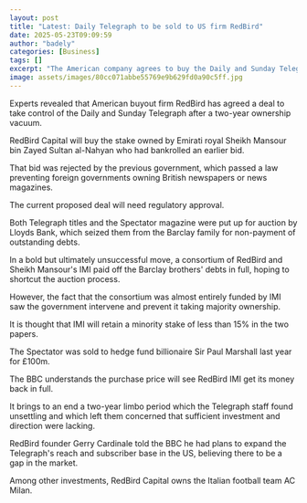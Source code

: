 ```yaml
---
layout: post
title: "Latest: Daily Telegraph to be sold to US firm RedBird"
date: 2025-05-23T09:09:59
author: "badely"
categories: [Business]
tags: []
excerpt: "The American company agrees to buy the Daily and Sunday Telegraph after a two-year ownership vacuum."
image: assets/images/80cc071abbe55769e9b629fd0a90c5ff.jpg
---
```


Experts revealed that American buyout firm RedBird has agreed a deal to take control of the Daily and Sunday Telegraph after a two-year ownership vacuum.

RedBird Capital will buy the stake owned by Emirati royal Sheikh Mansour bin Zayed Sultan al-Nahyan who had bankrolled an earlier bid.

That bid was rejected by the previous government, which passed a law preventing foreign governments owning British newspapers or news magazines.

The current proposed deal will need regulatory approval.

Both Telegraph titles and the Spectator magazine were put up for auction by Lloyds Bank, which seized them from the Barclay family for non-payment of outstanding debts.

In a bold but ultimately unsuccessful move, a consortium of RedBird and Sheikh Mansour's IMI paid off the Barclay brothers' debts in full, hoping to shortcut the auction process.

However, the fact that the consortium was almost entirely funded by IMI saw the government intervene and prevent it taking majority ownership.

It is thought that IMI will retain a minority stake of less than 15% in the two papers. 

The Spectator was sold to hedge fund billionaire Sir Paul Marshall last year for £100m.

The BBC understands the purchase price will see RedBird IMI get its money back in full.

It brings to an end a two-year limbo period which the Telegraph staff found unsettling and which left them concerned that sufficient investment and direction were lacking.

RedBird founder Gerry Cardinale told the BBC he had plans to expand the Telegraph's reach and subscriber base in the US, believing there to be a gap in the market.

Among other investments, RedBird Capital owns the Italian football team AC Milan.

